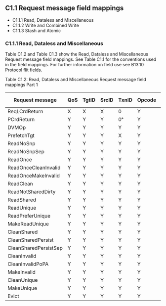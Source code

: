 ## C1.1 Request message field mappings

- C1.1.1 Read, Dataless and Miscellaneous
- C1.1.2 Write and Combined Write
- C1.1.3 Stash and Atomic

### C1.1.1 Read, Dataless and Miscellaneous

Table C1.2 and Table C1.3 show the Read, Dataless and Miscellaneous Request message field mappings. See Table C1.1 for the conventions used in the field mappings. For further information on field use see B13.10 Protocol flit fields.

Table C1.2: Read, Dataless and Miscellaneous Request message field mappings Part 1

| Request message       | QoS | TgtID | SrcID | TxnID | Opcode | AllowRetry | PCrdType RSVDC | RSVDC | TagOp | TraceTag | MPAM | PBHA | Addr | NSE | NS | Size | Order | LikelyShared | ExpCompAck |
|-----------------------|-----|-------|-------|-------|--------|------------|----------------|-------|-------|----------|------|------|------|-----|----|------|-------|--------------|------------|
| ReqLCrdReturn         | X   | X     | X     | 0     | Y      | X          | X              | X     | X     | X        | X    | X    | X    | X   | X  | X    | X     | X            | X          |
| PCrdReturn            | Y   | Y     | Y     | 0ᵃ    | Y      | 0ᵃ         | Y              | Y     | 0ᵃ    | Y        | 0ᵃ   | 0ᵃ   | 0ᵃ   | 0ᵃ  | 0ᵃ | 0ᵃ   | 0ᵃ    | 0ᵃ           | 0          |
| DVMOp                 | Y   | Y     | Y     | Y     | Y      | Y          | Y              | Y     | 0ᵃ    | Y        | 0ᵃ   | 0ᵃ   | M    | 0ᵃ  | 0ᵃ | 8B   | 0ᵃ    | 0ᵃ           | 0          |
| PrefetchTgt           | Y   | Y     | Y     | X     | Y      | 0          | X              | Y     | Y     | Y        | Y    | Y Y  | Y    |     | Y  | X    | X     | X            | 0ᵃ         |
| ReadNoSnp             | Y   | Y     | Y     | Y     | Y      | Y          | Y              | Y     | Y     | Y        | Y    | Y    | Y    | Y   | Y  | Y    | Y     | 0            | Y          |
| ReadNoSnpSep          | Y   | Y     | Y     | Y     | Y      | Y          | Y              | Y     | Y     | Y        | Y    | Y    | Y    | Y   | Y  | Y    | Y     | 0            | 0          |
| ReadOnce              | Y   | Y     | Y     | Y     | Y      | Y          | Y              | Y     | Y     | Y        | Y    | Y    | Y    | Y   | Y  | Y    | Y     | 0            | Y          |
| ReadOnceCleanInvalid  | Y   | Y     | Y     | Y     | Y      | Y          | Y              | Y     | Y     | Y        | Y    | Y    | Y    | Y   | Y  | Y    | Y     | 0            | Y          |
| ReadOnceMakeInvalid   | Y   | Y     | Y     | Y     | Y      | Y          | Y              | Y     | Y     | Y        | Y    | Y    | Y    | Y   | Y  | Y    | Y     | 0            | Y          |
| ReadClean             | Y   | Y     | Y     | Y     | Y      | Y          | Y              | Y     | Y     | Y        | Y    | Y    | Y    | Y   | Y  | 64B  | 0     | Y            | 1          |
| ReadNotSharedDirty    | Y   | Y     | Y     | Y     | Y      | Y          | Y              | Y     | Y     | Y        | Y    | Y    | Y    | Y   | Y  | 64B  | 0     | Y            | 1          |
| ReadShared            | Y   | Y     | Y     | Y     | Y      | Y          | Y              | Y     | Y     | Y        | Y    | Y    | Y    | Y   | Y  | 64B  | 0     | Y            | 1          |
| ReadUnique            | Y   | Y     | Y     | Y     | Y      | Y          | Y              | Y     | Y     | Y        | Y    | Y    | Y    | Y   | Y  | 64B  | 0     | Y            | 1          |
| ReadPreferUnique      | Y   | Y     | Y     | Y     | Y      | Y          | Y              | Y     | Y     | Y        | Y    | Y    | Y    | Y   | Y  | 64B  | 0     | Y            | 1          |
| MakeReadUnique        | Y   | Y     | Y     | Y     | Y      | Y          | Y              | Y     | Y     | Y        | Y    | Y    | Y    | Y   | Y  | 64B  | 0     | Y            | 1          |
| CleanShared           | Y   | Y     | Y     | Y     | Y      | Y          | Y              | Y     | 0     | Y        | Y    | Y    | Y    | Y   | Y  | 64B  | 0ᵃ    | 0            | 0          |
| CleanSharedPersist    | Y   | Y     | Y     | Y     | Y      | Y          | Y              | Y     | 0     | Y        | Y    | Y    | Y    | Y   | Y  | 64B  | 0ᵃ    | 0            | 0          |
| CleanSharedPersistSep | Y   | Y     | Y     | Y     | Y      | Y          | Y              | Y     | 0     | Y        | Y    | Y    | Y    | Y   | Y  | 64B  | 0ᵃ    | 0            | 0          |
| CleanInvalid          | Y   | Y     | Y     | Y     | Y      | Y          | Y              | Y     | 0     | Y        | Y    | Y    | Y    | Y   | Y  | 64B  | 0ᵃ    | 0            | 0          |
| CleanInvalidPoPA      | Y   | Y     | Y     | Y     | Y      | Y          | Y              | Y     | 0     | Y        | Y    | Y    | Y    | Y   | Y  | 64B  | 0ᵃ    | 0            | 0          |
| MakeInvalid           | Y   | Y     | Y     | Y     | Y      | Y          | Y              | Y     | 0     | Y        | Y    | Y    | Y    | Y   | Y  | 64B  | 0ᵃ    | 0            | 0          |
| CleanUnique           | Y   | Y     | Y     | Y     | Y      | Y          | Y              | Y     | 0     | Y        | Y    | Y    | Y    | Y   | Y  | 64B  | 0     | 0            | 1          |
| MakeUnique            | Y   | Y     | Y     | Y     | Y      | Y          | Y              | Y     | Y     | Y        | Y    | Y    | Y    | Y   | Y  | 64B  | 0     | 0            | 1          |
| Evict                 | Y   | Y     | Y     | Y     | Y      | Y          | Y              | Y     | 0     | Y        | Y    | Y    | Y    | Y   | Y  | 64B  | 0     | 0            | 0          |